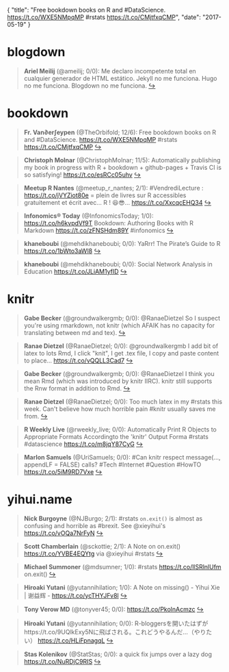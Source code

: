 {
  "title": "Free bookdown books on R and #DataScience. https://t.co/WXE5NMpqMP #rstats https://t.co/CMjtfxqCMP",
  "date": "2017-05-19"
}

# blogdown

> **Ariel Meilij** (@ameilij; 0/0): Me declaro incompetente total en cualquier generador de HTML estático. Jekyll no me funciona. Hugo no me funciona. Blogdown no me funciona.  [&#8618;](https://twitter.com/xieyihui/status/865371768000843776)

<!-- -->


# bookdown

> **Fr. Van∂er∫eypen** (@TheOrbifold; 12/6): Free bookdown books on R and #DataScience. https://t.co/WXE5NMpqMP #rstats https://t.co/CMjtfxqCMP  [&#8618;](https://twitter.com/xieyihui/status/865429951784157185)

<!-- -->


> **Christoph Molnar** (@ChristophMolnar; 11/5): Automatically publishing my book in progress with R + bookdown + github-pages + Travis CI is so satisfying! https://t.co/esRCc05uhv  [&#8618;](https://twitter.com/xieyihui/status/865498816266371074)

<!-- -->


> **Meetup R Nantes** (@meetup_r_nantes; 2/1): #VendrediLecture : https://t.co/jVYZiot80e = plein de livres sur R accessibles gratuitement et écrit avec... R ! 😆😎… https://t.co/XxcqcEHQ34  [&#8618;](https://twitter.com/xieyihui/status/865475836413001728)

<!-- -->


> **Infonomics® Today** (@InfonomicsToday; 1/0): https://t.co/h6kvpdVf9T Bookdown: Authoring Books with R Markdown https://t.co/zFNSHdm89Y #infonomics  [&#8618;](https://twitter.com/xieyihui/status/865607147828125696)

<!-- -->


> **khaneboubi** (@mehdikhaneboubi; 0/0): YaRrr! The Pirate’s Guide to R https://t.co/1bWto3aWl8  [&#8618;](https://twitter.com/xieyihui/status/865487511610548224)

<!-- -->


> **khaneboubi** (@mehdikhaneboubi; 0/0): Social Network Analysis in Education https://t.co/JLiAM1yfID  [&#8618;](https://twitter.com/xieyihui/status/865487479318523904)

<!-- -->


# knitr

> **Gabe Becker** (@groundwalkergmb; 0/0): @RanaeDietzel So I suspect you're using rmarkdown, not knitr (which AFAIK has no capacity for translating between md and tex).  [&#8618;](https://twitter.com/xieyihui/status/865682768528785408)

<!-- -->


> **Ranae Dietzel** (@RanaeDietzel; 0/0): @groundwalkergmb I add bit of latex to lots Rmd, I click "knit", I get .tex file, I copy and paste content to place… https://t.co/vQQLL3Cad7  [&#8618;](https://twitter.com/xieyihui/status/865674947590447105)

<!-- -->


> **Gabe Becker** (@groundwalkergmb; 0/0): @RanaeDietzel I think you mean Rmd (which was introduced by knitr IIRC). knitr still supports the Rnw format in addition to Rmd.  [&#8618;](https://twitter.com/xieyihui/status/865653775037456384)

<!-- -->


> **Ranae Dietzel** (@RanaeDietzel; 0/0): Too much latex in my #rstats this week. Can't believe how much horrible pain #knitr usually saves me from.  [&#8618;](https://twitter.com/xieyihui/status/865651776493559809)

<!-- -->


> **R Weekly Live** (@rweekly_live; 0/0): Automatically Print R Objects to Appropriate Formats Accordingto the 'knitr' Output Forma #rstats #datascience https://t.co/m8jqY87CyG  [&#8618;](https://twitter.com/xieyihui/status/865486709978300416)

<!-- -->


> **Marlon Samuels** (@UriSamuels; 0/0): #Can knitr respect message(..., appendLF = FALSE) calls?
#Tech #Internet #Question #HowTO
https://t.co/5iM9RD7Vxe  [&#8618;](https://twitter.com/xieyihui/status/865359546738462729)

<!-- -->


# yihui.name

> **Nick Burgoyne** (@NJBurgo; 2/1): #rstats `on.exit()` is almost as confusing and horrible as #brexit. See @xieyihui's https://t.co/vOQa7NrFyN  [&#8618;](https://twitter.com/xieyihui/status/865495799534206977)

<!-- -->


> **Scott Chamberlain** (@sckottie; 2/1): A Note on on.exit() https://t.co/YVBE4EQYtg via @xieyihui #rstats  [&#8618;](https://twitter.com/xieyihui/status/865462250995200001)

<!-- -->


> **Michael Summoner** (@mdsumner; 1/0): #rstats https://t.co/llSRlnlUfm  on.exit()  [&#8618;](https://twitter.com/xieyihui/status/865510506068496384)

<!-- -->


> **Hiroaki Yutani** (@yutannihilation; 1/0): A Note on missing() - Yihui Xie | 谢益辉 - https://t.co/ycTHYJFv8l  [&#8618;](https://twitter.com/xieyihui/status/865355955223093251)

<!-- -->


> **Tony Verow MD** (@tonyver45; 0/0): https://t.co/PkolnAcmzc  [&#8618;](https://twitter.com/xieyihui/status/865543226546978817)

<!-- -->


> **Hiroaki Yutani** (@yutannihilation; 0/0): R-bloggersを開いたはずがhttps://t.co/9UQlkExy5Nに飛ばされる。これどうやるんだ...（やりたい） https://t.co/HLiFpnagqL  [&#8618;](https://twitter.com/xieyihui/status/865521471052959744)

<!-- -->


> **Stas Kolenikov** (@StatStas; 0/0): a quick fix jumps over a lazy dog https://t.co/NuRDjC9RIS  [&#8618;](https://twitter.com/xieyihui/status/865412106996203526)

<!-- -->


